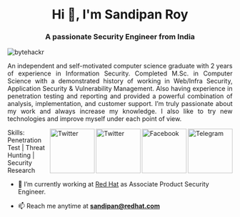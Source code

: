 <h1 align="center">Hi 👋, I'm Sandipan Roy</h1>
<h3 align="center">A passionate Security Engineer from India</h3>

<p align="left"> <img src="https://komarev.com/ghpvc/?username=bytehackr&label=Profile%20views&color=0e75b6&style=flat" alt="bytehackr" /> </p>

<p style='text-align: justify;'> An independent and self-motivated computer science graduate with 2 years of experience in Information Security. Completed M.Sc. in Computer Science with a demonstrated history of working in Web/Infra Security, Application Security & Vulnerability Management. Also having experience in penetration testing and reporting and provided a powerful combination of analysis, implementation, and customer support. I’m truly passionate about my work and always increase my knowledge. I also like to try new technologies and improve myself under each point of view.</p>

<a href="https://t.me/bytehackr/" target="_blank"><img src="https://cdn2.iconfinder.com/data/icons/social-media-2199/64/social_media_isometric_19-telegram-512.png" height="100px" width="100px" alt="Telegram" align="right"></a>
<a href="https://facebook.com/bytehackr" target="_blank"><img src="https://cdn2.iconfinder.com/data/icons/social-media-2199/64/social_media_isometric_1-facebook-512.png" height="100px" width="100px" alt="Facebook" align="right"></a>
<a href="https://twitter.com/bytehackr" target="_blank"><img src="https://cdn2.iconfinder.com/data/icons/social-media-2199/64/social_media_isometric_6-twitter-512.png" height="100px" width="100px" alt="Twitter" align="right"></a><a href="https://www.linkedin.com/in/bytehackr/" target="_blank"><img src="https://cdn2.iconfinder.com/data/icons/social-media-2199/64/social_media_isometric_14-linkedin-512.png" height="100px" width="100px" alt="Twitter" align="right"></a>
Skills: Penetration Test | Threat Hunting | Security Research

- 🔭 I’m currently working at [Red Hat](https://redhat.com/) as Associate Product Security Engineer.

- 📫 Reach me anytime at **sandipan@redhat.com**






